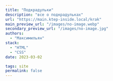```yaml
---
title: "Подкрадульки"
description: "все о подкрадульках"
url: "https://main.ktep-inside.local/krak"
main_preview_url: "/images/no-image.webp"
secondary_preview_url: "/images/no-image.jpg"
authors:
  - "Максимильян"
stack:
  - "HTML"
  - "CSS"
date: 2023-03-02

tags: site
permalink: false
---
```

